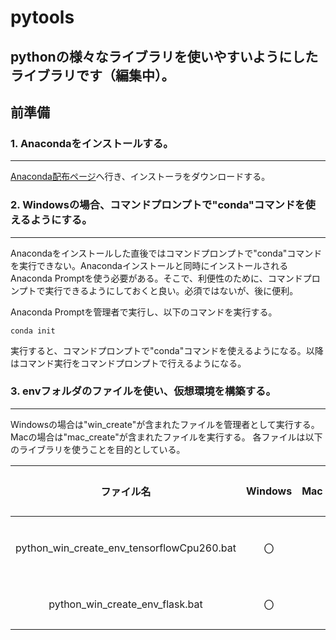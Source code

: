 # pytools
## pythonの様々なライブラリを使いやすいようにしたライブラリです（編集中）。

## 前準備
### 1. Anacondaをインストールする。
***
[Anaconda配布ページ](https://www.anaconda.com/products/distribution)へ行き、インストーラをダウンロードする。

### 2. Windowsの場合、コマンドプロンプトで"conda"コマンドを使えるようにする。
***
Anacondaをインストールした直後ではコマンドプロンプトで"conda"コマンドを実行できない。Anacondaインストールと同時にインストールされるAnaconda Promptを使う必要がある。そこで、利便性のために、コマンドプロンプトで実行できるようにしておくと良い。必須ではないが、後に便利。

Anaconda Promptを管理者で実行し、以下のコマンドを実行する。

`conda init`

実行すると、コマンドプロンプトで"conda"コマンドを使えるようになる。以降はコマンド実行をコマンドプロンプトで行えるようになる。

### 3. envフォルダのファイルを使い、仮想環境を構築する。
***
Windowsの場合は"win_create"が含まれたファイルを管理者として実行する。
Macの場合は"mac_create"が含まれたファイルを実行する。
各ファイルは以下のライブラリを使うことを目的としている。

|ファイル名|Windows|Mac|説明|注意点|
|:--:|:--:|:--:|:--:|:--:|
|python_win_create_env_tensorflowCpu260.bat|〇||tensorflow、OpenCVの使用を目的とした仮想環境||
|python_win_create_env_flask.bat|〇||flaskの使用を目的とした仮想環境||
